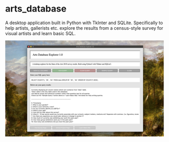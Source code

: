 # arts_database
A desktop application built in Python with TkInter and SQLite. Specifically to help artists, gallerists etc. explore the results from a census-style survey for visual artists and learn basic SQL.

![example screenshot](https://raw.githubusercontent.com/tombetthauser/image_library/master/arts_database.png)
